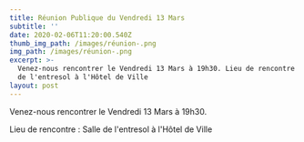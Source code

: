 ```yaml
---
title: Réunion Publique du Vendredi 13 Mars
subtitle: ''
date: 2020-02-06T11:20:00.540Z
thumb_img_path: /images/réunion-.png
img_path: /images/réunion-.png
excerpt: >-
  Venez-nous rencontrer le Vendredi 13 Mars à 19h30. Lieu de rencontre : Salle
  de l'entresol à l'Hôtel de Ville
layout: post
---
```

Venez-nous rencontrer le Vendredi 13 Mars à 19h30.

Lieu de rencontre : Salle de l'entresol à l'Hôtel de Ville
